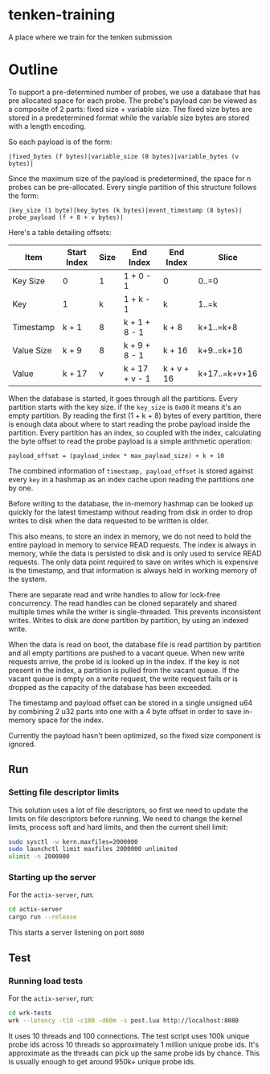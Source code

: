 # tenken-training
A place where we train for the tenken submission

# Outline

To support a pre-determined number of probes, we use a database that has pre
allocated space for each probe. The probe's payload can be viewed as a composite
of 2 parts: fixed size + variable size. The fixed size bytes are stored in a
predetermined format while the variable size bytes are stored with a length
encoding.

So each payload is of the form:

`|fixed_bytes (f bytes)|variable_size (8 bytes)|variable_bytes (v bytes)|`

Since the maximum size of the payload is predetermined, the space for n probes
can be pre-allocated. Every single partition of this structure follows the form:

`|key_size (1 byte)|key_bytes (k bytes)|event_timestamp (8 bytes)| probe_payload (f + 8 + v bytes)|`

Here's a table detailing offsets:

| Item       | Start Index | Size | End Index      | End Index  | Slice        |
|------------|-------------|------|----------------|------------|--------------|
| Key Size   | 0           | 1    | 1 + 0 - 1      | 0          | 0..=0         |
| Key        | 1           | k    | 1 + k - 1      | k          | 1..=k         |
| Timestamp  | k + 1       | 8    | k + 1 + 8 - 1  | k + 8      | k+1..=k+8     |
| Value Size | k + 9       | 8    | k + 9 + 8 - 1  | k + 16     | k+9..=k+16    |
| Value      | k + 17      | v    | k + 17 + v - 1 | k + v + 16 | k+17..=k+v+16 |

When the database is started, it goes through all the partitions. Every
partition starts with the key size. if the `key_size` is `0x00` it means it's an
empty partition. By reading the first (1 + k + 8) bytes of every partition,
there is enough data about where to start reading the probe payload inside the
partition. Every partition has an index, so coupled with the index, calculating
the byte offset to read the probe payload is a simple arithmetic operation:

`payload_offset = (payload_index * max_payload_size) + k + 10`

The combined information of `timestamp, payload_offset` is stored against every
`key` in a hashmap as an index cache upon reading the partitions one by one.

Before writing to the database, the in-memory hashmap can be looked up quickly
for the latest timestamp without reading from disk in order to drop writes to
disk when the data requested to be written is older.

This also means, to store an index in memory, we do not need to hold the entire
payload in memory to service READ requests. The index is always in memory, while
the data is persisted to disk and is only used to service READ requests. The
only data point required to save on writes which is expensive is the timestamp,
and that information is always held in working memory of the system.

There are separate read and write handles to allow for lock-free concurrency.
The read handles can be cloned separately and shared multiple times while the
writer is single-threaded. This prevents inconsistent writes. Writes to disk are
done partition by partition, by using an indexed write.

When the data is read on boot, the database file is read partition by partition
and all empty partitions are pushed to a vacant queue. When new write requests
arrive, the probe id is looked up in the index. If the key is not present in the
index, a partition is pulled from the vacant queue. If the vacant queue is empty
on a write request, the write request fails or is dropped as the capacity of the
database has been exceeded.

The timestamp and payload offset can be stored in a single unsigned u64 by
combining 2 u32 parts into one with a 4 byte offset in order to save in-memory
space for the index.

Currently the payload hasn't been optimized, so the fixed size component is
ignored.

## Run

### Setting file descriptor limits

This solution uses a lot of file descriptors, so first we need to update the
limits on file descriptors before running. We need to change the kernel limits,
process soft and hard limits, and then the current shell limit:
```sh
sudo sysctl -w kern.maxfiles=2000000
sudo launchctl limit maxfiles 2000000 unlimited
ulimit -n 2000000
```

### Starting up the server

For the `actix-server`, run:
```sh
cd actix-server
cargo run --release
```
This starts a server listening on port `8080`

## Test

### Running load tests

For the `actix-server`, run:
```sh
cd wrk-tests
wrk --latency -t10 -c100 -d60m -s post.lua http://localhost:8080
```
It uses 10 threads and 100 connections. The test script uses 100k unique probe
ids across 10 threads so approximately 1 million unique probe ids. It's
approximate as the threads can pick up the same probe ids by chance. This is
usually enough to get around 950k+ unique probe ids.
